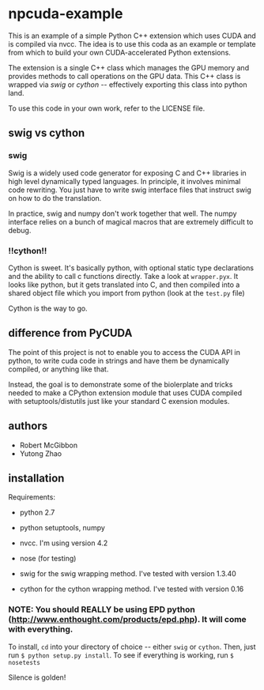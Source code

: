 # npcuda-example

This is an example of a simple Python C++ extension which uses CUDA and is compiled via nvcc. The idea is to use this coda as an example or template from which to build your own CUDA-accelerated Python extensions.

The extension is a single C++ class which manages the GPU memory and provides methods to call operations on the GPU
data. This C++ class is wrapped via *swig* or *cython* -- effectively exporting this class into python land.

To use this code in your own work, refer to the LICENSE file.

## swig vs cython

### swig
Swig is a widely used code generator for exposing C and C++ libraries in high level dynamically typed languages.
In principle, it involves minimal code rewriting. You just have to write swig interface files that instruct swig
on how to do the translation.

In practice, swig and numpy don't work together that well. The numpy interface relies on a bunch of magical macros
that are extremely difficult to debug.

### !!cython!!
Cython is sweet. It's basically python, with optional static type declarations and the ability to call c functions
directly. Take a look at `wrapper.pyx`. It looks like python, but it gets translated into C, and then compiled into
a shared object file which you import from python (look at the `test.py` file)

Cython is the way to go.

## difference from PyCUDA

The point of this project is not to enable you to access the CUDA API in python, to write cuda code in strings and have
them be dynamically compiled, or anything like that.

Instead, the goal is to demonstrate some of the biolerplate and tricks needed to make a CPython extension module that
uses CUDA compiled with setuptools/distutils just like your standard C exension modules.

## authors
- Robert McGibbon
- Yutong Zhao

## installation

Requirements:
- python 2.7
- python setuptools, numpy
- nvcc. I'm using version 4.2
- nose (for testing)

- swig for the swig wrapping method. I've tested with version 1.3.40
- cython for the cython wrapping method. I've tested with version 0.16

### NOTE: You should REALLY be using EPD python (http://www.enthought.com/products/epd.php). It will come with everything.


To install, `cd` into your directory of choice -- either `swig` or `cython`. Then, just run `$ python setup.py install`. To see if everything is working, run `$ nosetests`

Silence is golden!

